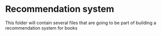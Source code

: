 # Recommendation system
This folder will contain several files that are going to be part of building a recommendation system for books

